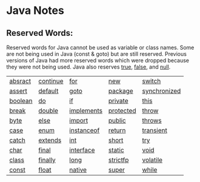 # Java Notes

## Reserved Words:
Reserved words for Java cannot be used as variable or class names. Some are not being used in Java (const & goto) but are still reserved. Previous versions of Java had more reserved words which were dropped because they were not being used. Java also reserves [true](https://en.wikipedia.org/wiki/Truth_value), [false](https://en.wikipedia.org/wiki/Truth_value), and [null](https://en.wikipedia.org/wiki/Null_pointer).

| | | | | |
|---------|----------|------------|-----------|--------------|
| [absract](https://en.wikipedia.org/wiki/Abstract_type) | [continue](https://en.wikipedia.org/wiki/Control_flow#Continuation_with_next_iteration) | [for](https://en.wikipedia.org/wiki/For_loop) | [new](https://en.wikipedia.org/wiki/Object_lifetime#Java) | [switch](https://en.wikipedia.org/wiki/Switch_statement) |
| [assert](https://en.wikipedia.org/wiki/Assertion) | [default](https://en.wikipedia.org/wiki/Switch_statement) | [goto](https://en.wikipedia.org/wiki/Goto) | [package](https://en.wikipedia.org/wiki/Java_package) | [synchronized]() |
| [boolean](https://en.wikipedia.org/wiki/Boolean_data_type) | [do](https://en.wikipedia.org/wiki/Do_while_loop) | [if](https://en.wikipedia.org/wiki/Conditional) | [private](https://en.wikibooks.org/wiki/Java_Programming/Classes,_Objects_and_Types) | [this](https://en.wikipedia.org/wiki/This) |
| [break](https://en.wikipedia.org/wiki/Switch_statement) | [double](https://en.wikipedia.org/wiki/Double_precision) | [implements]() | [protected](https://en.wikibooks.org/wiki/Java_Programming/Classes,_Objects_and_Types) | [throw](https://en.wikipedia.org/wiki/Exception_handling_syntax#Java) |
| [byte](https://en.wikipedia.org/wiki/Byte) | [else](https://en.wikipedia.org/wiki/Conditional) | [import]() | [public](https://en.wikibooks.org/wiki/Java_Programming/Classes,_Objects_and_Types) | [throws](https://en.wikipedia.org/wiki/Exception_handling_syntax#Java) |
| [case](https://en.wikipedia.org/wiki/Switch_statement) | [enum](https://en.wikipedia.org/wiki/Enumerated_type) | [instanceof]() | [return](https://en.wikipedia.org/wiki/Method) | [transient](https://en.wikipedia.org/wiki/Transient) |
| [catch](https://en.wikipedia.org/wiki/Exception_handling_syntax) | [extends](https://en.wikipedia.org/wiki/Inheritance) | [int](https://en.wikipedia.org/wiki/Integer) | [short](https://en.wikipedia.org/wiki/Integer) | [try](https://en.wikipedia.org/wiki/Exception_handling_syntax#Java) |
| [char](https://en.wikipedia.org/wiki/Character) | [final](https://en.wikipedia.org/wiki/Final) | [interface](https://en.wikipedia.org/wiki/Interface) | [static](https://en.wikipedia.org/wiki/Static_variable) | [void](https://en.wikipedia.org/wiki/Void_type) |
| [class](https://en.wikipedia.org/wiki/Class) | [finally](https://en.wikipedia.org/wiki/Exception_handling_syntax#Java) | [long](https://en.wikipedia.org/wiki/Integer) | [strictfp](https://en.wikipedia.org/wiki/Strictfp) | [volatile](https://en.wikipedia.org/wiki/Volatile) |
| [const](https://en.wikipedia.org/wiki/Constant) | [float](https://en.wikipedia.org/wiki/Single-precision_floating-point_format) | [native](https://en.wikipedia.org/wiki/Java_Native_Interface) | [super](https://en.wikipedia.org/wiki/Inheritance) | [while](https://en.wikipedia.org/wiki/Do_while_loop) |
